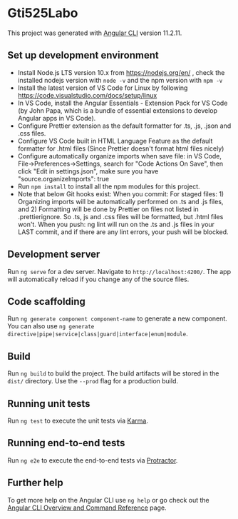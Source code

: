 # Gti525Labo

This project was generated with [Angular CLI](https://github.com/angular/angular-cli) version 11.2.11.

## Set up development environment

- Install Node.js LTS version 10.x from https://nodejs.org/en/ , check the installed nodejs version with `node -v` and the npm version with `npm -v`
- Install the latest version of VS Code for Linux by following https://code.visualstudio.com/docs/setup/linux
- In VS Code, install the Angular Essentials - Extension Pack for VS Code (by John Papa, which is a bundle of essential extensions to develop Angular apps in VS Code).
- Configure Prettier extension as the default formatter for .ts, .js, .json and .css files.
- Configure VS Code built in HTML Language Feature as the default formatter for .html files (Since Prettier doesn't format html files nicely)
- Configure automatically organize imports when save file: in VS Code, File->Preferences->Settings, search for "Code Actions On Save", then click "Edit in settings.json", make sure you have "source.organizeImports": true
- Run `npm install` to install all the npm modules for this project.
- Note that below Git hooks exist:
  When you commit: For staged files: 1) Organizing imports will be automatically performed on .ts and .js files, and
  2) Formatting will be done by Prettier on files not listed in .prettierignore. So .ts, js and .css files will be formatted, but .html files won't.
  When you push: ng lint will run on the .ts and .js files in your LAST commit, and if there are any lint errors, your push will be blocked.


## Development server

Run `ng serve` for a dev server. Navigate to `http://localhost:4200/`. The app will automatically reload if you change any of the source files.

## Code scaffolding

Run `ng generate component component-name` to generate a new component. You can also use `ng generate directive|pipe|service|class|guard|interface|enum|module`.

## Build

Run `ng build` to build the project. The build artifacts will be stored in the `dist/` directory. Use the `--prod` flag for a production build.

## Running unit tests

Run `ng test` to execute the unit tests via [Karma](https://karma-runner.github.io).

## Running end-to-end tests

Run `ng e2e` to execute the end-to-end tests via [Protractor](http://www.protractortest.org/).

## Further help

To get more help on the Angular CLI use `ng help` or go check out the [Angular CLI Overview and Command Reference](https://angular.io/cli) page.
